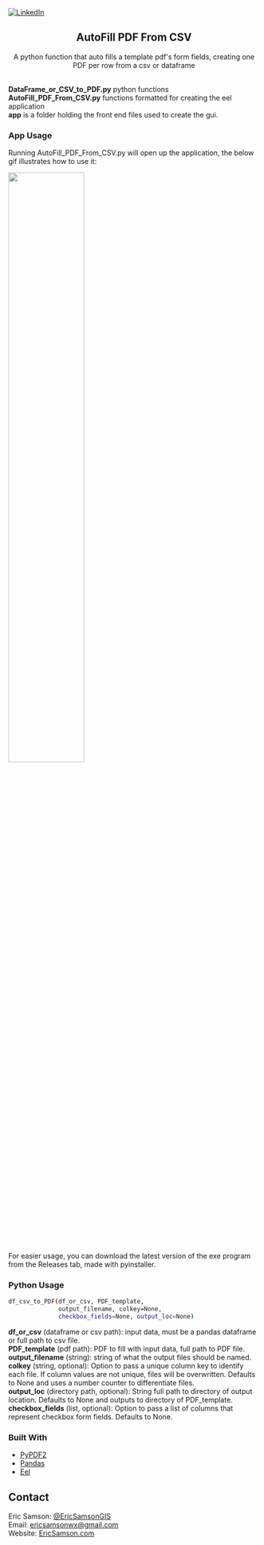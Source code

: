 
[![LinkedIn][linkedin-shield]][linkedin-url]

<p align="center">
  <h2 align="center">AutoFill PDF From CSV</h2>
  <p align="center">
    A python function that auto fills a template pdf's form fields, creating one PDF per row from a csv or dataframe<br>
  </p>
</p>

<!-- ABOUT THE PROJECT -->
  <br><b>DataFrame_or_CSV_to_PDF.py</b> python functions
  <br><b>AutoFill_PDF_From_CSV.py</b> functions formatted for creating the eel application
  <br><b>app</b> is a folder holding the front end files used to create the gui.

<h3>App Usage</h3>
Running AutoFill_PDF_From_CSV.py will open up the application, the below gif illustrates how to use it:

<p>
<img src="https://github.com/EricSamsonCarto/Autofill_PDF_FromCSV/blob/master/example.gif" width="55%"/>
</p>
For easier usage, you can download the latest version of the exe program from the Releases tab, made with pyinstaller.

<h3>Python Usage</h3> 

```bash
df_csv_to_PDF(df_or_csv, PDF_template, 
              output_filename, colkey=None, 
              checkbox_fields=None, output_loc=None)
```

<b>df_or_csv</b> (dataframe or csv path): input data, must be a pandas dataframe or full path to csv file.<br>
<b>PDF_template</b> (pdf path): PDF to fill with input data, full path to PDF file.<br>
<b>output_filename</b> (string): string of what the output files should be named. <br>
<b>colkey</b> (string, optional): Option to pass a unique column key to identify each file. If column values are not unique, files will be overwritten. Defaults to None and uses a number counter to differentiate files.<br>
<b>output_loc</b> (directory path, optional): String full path to directory of output location. Defaults to None and outputs to directory of PDF_template.<br>
<b>checkbox_fields</b> (list, optional): Option to pass a list of columns that represent checkbox form fields. Defaults to None.<br>

### Built With
* [PyPDF2](https://github.com/mstamy2/PyPDF2)
* [Pandas](https://pandas.pydata.org/)
* [Eel](https://github.com/samuelhwilliams/Eel)

<!-- CONTACT -->
## Contact
Eric Samson: [@EricSamsonGIS](https://twitter.com/EricSamsonGIS) <br>
Email: ericsamsonwx@gmail.com <br>
Website: [EricSamson.com](https://ericsamson.com) <br>

[linkedin-shield]: https://img.shields.io/badge/-LinkedIn-black.svg?style=flat-square&logo=linkedin&colorB=555
[linkedin-url]: https://linkedin.com/in/iamericsamson
